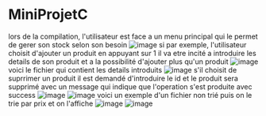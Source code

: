 # MiniProjetC
lors de la compilation, l'utilisateur est face a un menu principal qui le permet de gerer son stock selon son besoin
![image](https://user-images.githubusercontent.com/118110616/210187916-699ad256-8c49-43b6-90be-17ff0f5fbd9b.png)
si par exemple, l'utilisateur choisit d'ajouter un produit en appuyant sur 1 il va etre incité a introduire les details de son produit et a la possibilité d'ajouter plus qu'un produit
![image](https://user-images.githubusercontent.com/118110616/210187922-53c3a1ea-789d-447e-8c33-902885c5afa7.png)
voici le fichier qui contient les details introduits 
![image](https://user-images.githubusercontent.com/118110616/210187931-4fe3f45c-0073-4895-bc8c-762734d89eb4.png)
s'il choisit de suprrimer un produit il est demandé d'introduire le id et le produit sera supprimé avec un message qui indique que l'operation s'est produite avec success
![image](https://user-images.githubusercontent.com/118110616/210187935-9dbd5994-2a80-4718-af3f-21c612f5f848.png)
![image](https://user-images.githubusercontent.com/118110616/210187940-70caaded-af10-4e19-888d-5d21cab07ab9.png)
voici un exemple d'un fichier non trié puis on le trie par prix et on l'affiche
![image](https://user-images.githubusercontent.com/118110616/210187946-7324dcff-0e9b-4448-beff-69c1ff8f4c53.png)
![image](https://user-images.githubusercontent.com/118110616/210188307-affaf8a7-899e-4c21-b50f-1ff8f7357025.png)
